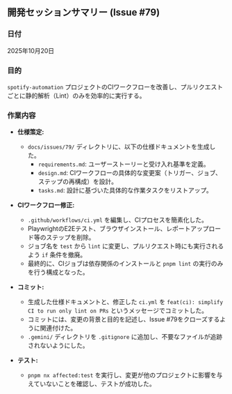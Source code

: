 ## 開発セッションサマリー (Issue #79)

### 日付
2025年10月20日

### 目的
`spotify-automation` プロジェクトのCIワークフローを改善し、プルリクエストごとに静的解析（Lint）のみを効率的に実行する。

### 作業内容

- **仕様策定:**
  - `docs/issues/79/` ディレクトリに、以下の仕様ドキュメントを生成した。
    - `requirements.md`: ユーザーストーリーと受け入れ基準を定義。
    - `design.md`: CIワークフローの具体的な変更案（トリガー、ジョブ、ステップの再構成）を設計。
    - `tasks.md`: 設計に基づいた具体的な作業タスクをリストアップ。

- **CIワークフロー修正:**
  - `.github/workflows/ci.yml` を編集し、CIプロセスを簡素化した。
  - PlaywrightのE2Eテスト、ブラウザインストール、レポートアップロード等のステップを削除。
  - ジョブ名を `test` から `lint` に変更し、プルリクエスト時にも実行されるよう `if` 条件を撤廃。
  - 最終的に、CIジョブは依存関係のインストールと `pnpm lint` の実行のみを行う構成となった。

- **コミット:**
  - 生成した仕様ドキュメントと、修正した `ci.yml` を `feat(ci): simplify CI to run only lint on PRs` というメッセージでコミットした。
  - コミットには、変更の背景と目的を記述し、Issue #79をクローズするように関連付けた。
  - `.gemini/` ディレクトリを `.gitignore` に追加し、不要なファイルが追跡されないようにした。

- **テスト:**
  - `pnpm nx affected:test` を実行し、変更が他のプロジェクトに影響を与えていないことを確認し、テストが成功した。
